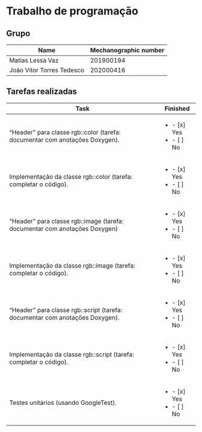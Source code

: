
# Trabalho de programação

## Grupo
| Name | Mechanographic number |
|------|-----------------------|
| Matias Lessa Vaz | 201900194 |
| João Vitor Torres Tedesco | 202000416 |

## Tarefas realizadas

| Task            | Finished | 
|-----------------|-----------|
| “Header” para classe rgb::color (tarefa: documentar com anotações Doxygen). |<ul><li>- [x] Yes</li><li>- [ ] No</li></ul>
| Implementação da classe rgb::color (tarefa: completar o código). |<ul><li>- [x] Yes</li><li>- [ ] No</li></ul>
| “Header” para classe rgb::image (tarefa: documentar com anotações Doxygen) |<ul><li>- [x] Yes</li><li>- [ ] No</li></ul>
| Implementação da classe rgb::image (tarefa: completar o código). | <ul><li>- [x] Yes</li><li>- [ ] No</li></ul>
| “Header” para classe rgb::script (tarefa: documentar com anotações Doxygen). |<ul><li>- [x] Yes</li><li>- [ ] No</li></ul>
| Implementação da classe rgb::script (tarefa: completar o código). | <ul><li>- [x] Yes</li><li>- [ ] No</li></ul>
| Testes unitários (usando GoogleTest). | <ul><li>- [x] Yes</li><li>- [ ] No</li></ul>
